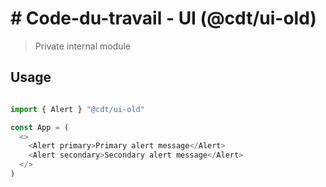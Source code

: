 # # Code-du-travail - UI (@cdt/ui-old)

> Private internal module 

## Usage

```js

import { Alert } "@cdt/ui-old"

const App = (
  <>
    <Alert primary>Primary alert message</Alert>
    <Alert secondary>Secondary alert message</Alert>
  </>
)
```
